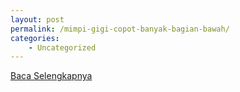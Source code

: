 ```yaml
---
layout: post
permalink: /mimpi-gigi-copot-banyak-bagian-bawah/
categories:
    - Uncategorized
---
```


[Baca Selengkapnya](/03)
